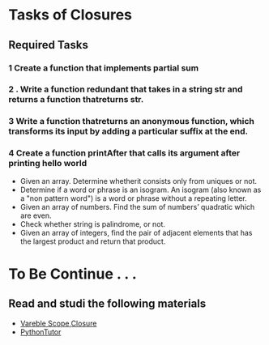 # Tasks of Closures

## Required Tasks

### 1 Create a function that implements partial sum

### 2 . Write a function redundant that takes in a string str and returns a function thatreturns str.

###  3 Write a function thatreturns an anonymous function, which transforms its input by adding a particular suffix at the end.

### 4 Create a function printAfter that calls its argument after printing hello world

- Given an array. Determine whetherit consists only from uniques or not.
- Determine if a word or phrase is an isogram. An isogram (also known as a "non pattern word") is a word
or phrase without a repeating letter.
- Given an array of numbers. Find the sum of numbersʼ quadratic which are even.
- Check whether string is palindrome, or not.
- Given an array of integers, find the pair of adjacent elements that has the largest product and return that
product.

# To Be Continue . . .

## Read and studi the following materials

- [Vareble Scope,Closure](https://javascript.info/closure)
- [PythonTutor](http://www.pythontutor.com/javascript.html#mode=edit)
